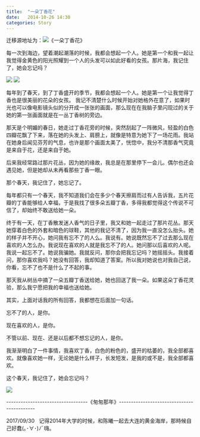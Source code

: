 ```yaml
---
title:  "一朵丁香花"
date:   2014-10-26 14:30
categories: Story
---
```


迁移源地址为：![《一朵丁香花》](http://bgwan.blog.163.com/blog/static/2393010162014926102645706/)

每一次到海边，望着潮起潮落的时候，我都会想起一个人。她是第一个和我一起让我觉得金黄色的阳光照耀到一个人的头发可以如此好看的女孩。那片海，我记住了，她会忘记吗？

![](http://img0.ph.126.net/lX_FssxQVkUrCTzDUFQzxQ==/6619106178700398168.png) ![](http://img2.ph.126.net/oCL_PYftxi2DdKhDCChX3w==/1104789283606935257.jpg)
 
 
每年到了春天，到了丁香盛开的季节，我都会想起一个人。她是第一个让我觉得丁香也是很美丽的花朵的女孩。
我记不清楚什么时候开始对她格外在意了，如果时光也可以像电影镜头似的分开成一张张的画面，那么现在在我脑子里闪现过的关于她的第一张画面就是在一丛丁香树的旁边。

那天是个明媚的春日，她走过丁香花旁的时候，突然刮起了一阵微风，轻盈的白色四瓣花飘了下来，落在她的头发上、肩膀上，就像是特意为她下了一场花雨。我站在她身后闻见芬芳的气息，也许是那个画面太美了，恍惚中，我分不清那香气究竟是来自于花，还是来自于她。

后来我经常路过那片花丛，因为她的缘故，我总是在那里停下一会儿。偶尔也还会遇见她，但是她却从未再看那些丁香一眼。

那个春天，我记住了，她忘记了。

每年都只有一个春天，我不知道我们会在多少个春天擦肩而过有人告诉我，五片花瓣的丁香能够给人幸福，于是我找了很多朵五瓣丁香，多得我都觉得这个传说不可信了，却始终不敢送给她一朵。

终于有一天，在丁香散发迷人香气的日子里，我又和她一起走过了那片花丛。那天她穿着白色的外套和暗色的球鞋，其他的我记不清了，因为我一直没怎么抬头。她的样子并不开心，她问我有忘不了的人么。我说有。她说既然忘不了过去那么现在喜欢的人怎么办。我说现在喜欢的人就是我忘不了的人。她问那以后喜欢的人呢。我说一起忘不了。她说我骗她。我就反问，那你会把我忘记吗？她摇摇头。我接着问，那你喜欢我吗？她没有回答，我却知道了答案。所以我对她说也对我自己说，你看，忘不了也不是什么了不起的事。

那天我从树丛中摘了一朵五瓣丁香送给她，她也回送了我一朵。如果这朵丁香花灵验，那么我宁愿把我的幸福也送给她。

其实，上面对话我的所有回答，我都想在后面加一句话。

忘不了的人，是你。

现在喜欢的人，是你。

不管以前、现在、还是以后都不想忘记的人，是你。

我渐渐明白了一件事情，我喜欢丁香，白色的粉色的，盛开的枯萎的，我全部都喜欢。就像喜欢她一样，无论她是什么样子，长发短发，是我的或不是，我全部都喜欢。

这个春天，我记住了，她会忘记吗？

![](http://a1.qpic.cn/psb?/V11ArMIN2XcWFX/Y.mqUZBURDwhfI1ZFL.nIZCyyDR2ntT29ttlj9FX0TY!/b/dAMAAAAAAAAA&bo=gAJVAwAAAAAFB*A!&rf=viewer_4)

  
 
----------------------------------《匆匆那年》-------------------------------------------


2017/09/30    记得2014年大学的时候，和陈曦一起去大连的黄金海岸，那時候自己好蠢(｡･∀･)ﾉﾞ嗨。




